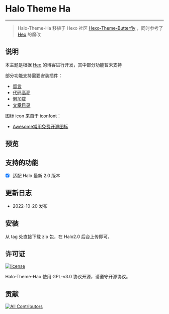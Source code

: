 # Halo Theme Ha

---

> Halo-Theme-Ha 移植于 Hexo 社区 [Hexo-Theme-Butterfly](https://github.com/jerryc127/hexo-theme-butterfly)
> ，同时参考了 [Heo](https://blog.zhheo.com/) 的魔改

## 说明

本主题是根据 [Heo](https://blog.zhheo.com/) 的博客进行开发，其中部分功能暂未支持

部分功能支持需要安装插件：
- [留言](https://github.com/halo-sigs/plugin-comment-widget)
- [代码高亮](https://github.com/liuzhihang/plugin-prismjs)
- [懒加载](https://github.com/liuzhihang/plugin-lazyload)
- [文章目录](https://github.com/liuzhihang/plugin-tocbot)

图标 icon 来自于 [iconfont](https://www.iconfont.cn/)：
- [Awesome常用免费开源图标](https://www.iconfont.cn/collections/detail?spm=a313x.7781069.1998910419.dc64b3430&cid=11790)



## 预览

## 支持的功能

- [x] 适配 Halo 最新 2.0 版本

## 更新日志

- 2022-10-20 发布

## 安装

从 tag 处直接下载 zip 包，在 Halo2.0 后台上传即可。

## 许可证

[![license](https://img.shields.io/github/license/halo-dev/halo.svg?style=flat-square)](https://github.com/halo-dev/halo/blob/master/LICENSE)

Halo-Theme-Hao 使用 GPL-v3.0 协议开源，请遵守开源协议。

## 贡献

<!-- ALL-CONTRIBUTORS-LIST:START - Do not remove or modify this section -->
[![All Contributors](https://img.shields.io/badge/all_contributors-13-orange.svg?style=flat-square)](#contributors)
<!-- ALL-CONTRIBUTORS-LIST:END -->


